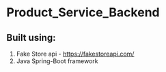 # Product_Service_Backend

## Built using: 
1.  Fake Store api - https://fakestoreapi.com/
2.  Java Spring-Boot framework
